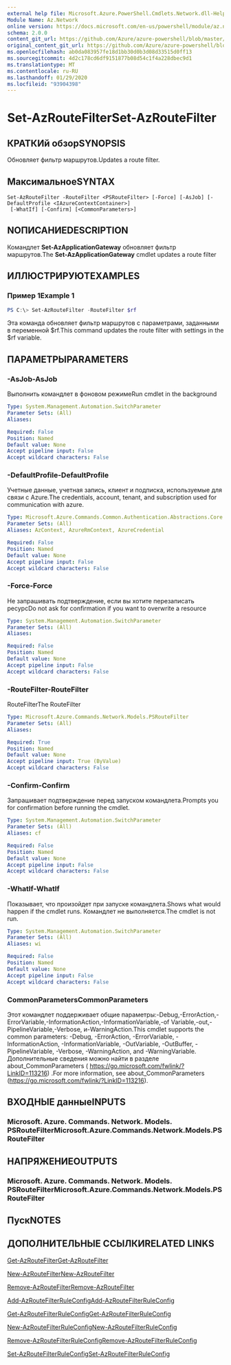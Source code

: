 ```yaml
---
external help file: Microsoft.Azure.PowerShell.Cmdlets.Network.dll-Help.xml
Module Name: Az.Network
online version: https://docs.microsoft.com/en-us/powershell/module/az.network/set-azroutefilter
schema: 2.0.0
content_git_url: https://github.com/Azure/azure-powershell/blob/master/src/Network/Network/help/Set-AzRouteFilter.md
original_content_git_url: https://github.com/Azure/azure-powershell/blob/master/src/Network/Network/help/Set-AzRouteFilter.md
ms.openlocfilehash: ab0da083957fe18d1bb30d0b3d08d33515d0ff13
ms.sourcegitcommit: 4d2c178cd6df9151877b08d54c1f4a228dbec9d1
ms.translationtype: MT
ms.contentlocale: ru-RU
ms.lasthandoff: 01/29/2020
ms.locfileid: "93904398"
---
```

# <span data-ttu-id="16e32-101">Set-AzRouteFilter</span><span class="sxs-lookup"><span data-stu-id="16e32-101">Set-AzRouteFilter</span></span>

## <span data-ttu-id="16e32-102">КРАТКИй обзор</span><span class="sxs-lookup"><span data-stu-id="16e32-102">SYNOPSIS</span></span>
<span data-ttu-id="16e32-103">Обновляет фильтр маршрутов.</span><span class="sxs-lookup"><span data-stu-id="16e32-103">Updates a route filter.</span></span>

## <span data-ttu-id="16e32-104">Максимальное</span><span class="sxs-lookup"><span data-stu-id="16e32-104">SYNTAX</span></span>

```
Set-AzRouteFilter -RouteFilter <PSRouteFilter> [-Force] [-AsJob] [-DefaultProfile <IAzureContextContainer>]
 [-WhatIf] [-Confirm] [<CommonParameters>]
```

## <span data-ttu-id="16e32-105">NОПИСАНИЕ</span><span class="sxs-lookup"><span data-stu-id="16e32-105">DESCRIPTION</span></span>
<span data-ttu-id="16e32-106">Командлет **Set-AzApplicationGateway** обновляет фильтр маршрутов.</span><span class="sxs-lookup"><span data-stu-id="16e32-106">The **Set-AzApplicationGateway** cmdlet updates a route filter</span></span>

## <span data-ttu-id="16e32-107">ИЛЛЮСТРИРУЮТ</span><span class="sxs-lookup"><span data-stu-id="16e32-107">EXAMPLES</span></span>

### <span data-ttu-id="16e32-108">Пример 1</span><span class="sxs-lookup"><span data-stu-id="16e32-108">Example 1</span></span>
```powershell
PS C:\> Set-AzRouteFilter -RouteFilter $rf
```

<span data-ttu-id="16e32-109">Эта команда обновляет фильтр маршрутов с параметрами, заданными в переменной $rf.</span><span class="sxs-lookup"><span data-stu-id="16e32-109">This command updates the route filter with settings in the $rf variable.</span></span>

## <span data-ttu-id="16e32-110">ПАРАМЕТРЫ</span><span class="sxs-lookup"><span data-stu-id="16e32-110">PARAMETERS</span></span>

### <span data-ttu-id="16e32-111">-AsJob</span><span class="sxs-lookup"><span data-stu-id="16e32-111">-AsJob</span></span>
<span data-ttu-id="16e32-112">Выполнить командлет в фоновом режиме</span><span class="sxs-lookup"><span data-stu-id="16e32-112">Run cmdlet in the background</span></span>

```yaml
Type: System.Management.Automation.SwitchParameter
Parameter Sets: (All)
Aliases:

Required: False
Position: Named
Default value: None
Accept pipeline input: False
Accept wildcard characters: False
```

### <span data-ttu-id="16e32-113">-DefaultProfile</span><span class="sxs-lookup"><span data-stu-id="16e32-113">-DefaultProfile</span></span>
<span data-ttu-id="16e32-114">Учетные данные, учетная запись, клиент и подписка, используемые для связи с Azure.</span><span class="sxs-lookup"><span data-stu-id="16e32-114">The credentials, account, tenant, and subscription used for communication with azure.</span></span>

```yaml
Type: Microsoft.Azure.Commands.Common.Authentication.Abstractions.Core.IAzureContextContainer
Parameter Sets: (All)
Aliases: AzContext, AzureRmContext, AzureCredential

Required: False
Position: Named
Default value: None
Accept pipeline input: False
Accept wildcard characters: False
```

### <span data-ttu-id="16e32-115">-Force</span><span class="sxs-lookup"><span data-stu-id="16e32-115">-Force</span></span>
<span data-ttu-id="16e32-116">Не запрашивать подтверждение, если вы хотите перезаписать ресурс</span><span class="sxs-lookup"><span data-stu-id="16e32-116">Do not ask for confirmation if you want to overwrite a resource</span></span>

```yaml
Type: System.Management.Automation.SwitchParameter
Parameter Sets: (All)
Aliases:

Required: False
Position: Named
Default value: None
Accept pipeline input: False
Accept wildcard characters: False
```

### <span data-ttu-id="16e32-117">-RouteFilter</span><span class="sxs-lookup"><span data-stu-id="16e32-117">-RouteFilter</span></span>
<span data-ttu-id="16e32-118">RouteFilter</span><span class="sxs-lookup"><span data-stu-id="16e32-118">The RouteFilter</span></span>

```yaml
Type: Microsoft.Azure.Commands.Network.Models.PSRouteFilter
Parameter Sets: (All)
Aliases:

Required: True
Position: Named
Default value: None
Accept pipeline input: True (ByValue)
Accept wildcard characters: False
```

### <span data-ttu-id="16e32-119">-Confirm</span><span class="sxs-lookup"><span data-stu-id="16e32-119">-Confirm</span></span>
<span data-ttu-id="16e32-120">Запрашивает подтверждение перед запуском командлета.</span><span class="sxs-lookup"><span data-stu-id="16e32-120">Prompts you for confirmation before running the cmdlet.</span></span>

```yaml
Type: System.Management.Automation.SwitchParameter
Parameter Sets: (All)
Aliases: cf

Required: False
Position: Named
Default value: None
Accept pipeline input: False
Accept wildcard characters: False
```

### <span data-ttu-id="16e32-121">-WhatIf</span><span class="sxs-lookup"><span data-stu-id="16e32-121">-WhatIf</span></span>
<span data-ttu-id="16e32-122">Показывает, что произойдет при запуске командлета.</span><span class="sxs-lookup"><span data-stu-id="16e32-122">Shows what would happen if the cmdlet runs.</span></span> <span data-ttu-id="16e32-123">Командлет не выполняется.</span><span class="sxs-lookup"><span data-stu-id="16e32-123">The cmdlet is not run.</span></span>

```yaml
Type: System.Management.Automation.SwitchParameter
Parameter Sets: (All)
Aliases: wi

Required: False
Position: Named
Default value: None
Accept pipeline input: False
Accept wildcard characters: False
```

### <span data-ttu-id="16e32-124">CommonParameters</span><span class="sxs-lookup"><span data-stu-id="16e32-124">CommonParameters</span></span>
<span data-ttu-id="16e32-125">Этот командлет поддерживает общие параметры:-Debug,-ErrorAction,-ErrorVariable,-InformationAction,-InformationVariable,-of Variable,-out,-PipelineVariable,-Verbose, и-WarningAction.</span><span class="sxs-lookup"><span data-stu-id="16e32-125">This cmdlet supports the common parameters: -Debug, -ErrorAction, -ErrorVariable, -InformationAction, -InformationVariable, -OutVariable, -OutBuffer, -PipelineVariable, -Verbose, -WarningAction, and -WarningVariable.</span></span> <span data-ttu-id="16e32-126">Дополнительные сведения можно найти в разделе about_CommonParameters ( https://go.microsoft.com/fwlink/?LinkID=113216) .</span><span class="sxs-lookup"><span data-stu-id="16e32-126">For more information, see about_CommonParameters (https://go.microsoft.com/fwlink/?LinkID=113216).</span></span>

## <span data-ttu-id="16e32-127">ВХОДНЫЕ данные</span><span class="sxs-lookup"><span data-stu-id="16e32-127">INPUTS</span></span>

### <span data-ttu-id="16e32-128">Microsoft. Azure. Commands. Network. Models. PSRouteFilter</span><span class="sxs-lookup"><span data-stu-id="16e32-128">Microsoft.Azure.Commands.Network.Models.PSRouteFilter</span></span>

## <span data-ttu-id="16e32-129">НАПРЯЖЕНИЕ</span><span class="sxs-lookup"><span data-stu-id="16e32-129">OUTPUTS</span></span>

### <span data-ttu-id="16e32-130">Microsoft. Azure. Commands. Network. Models. PSRouteFilter</span><span class="sxs-lookup"><span data-stu-id="16e32-130">Microsoft.Azure.Commands.Network.Models.PSRouteFilter</span></span>

## <span data-ttu-id="16e32-131">Пуск</span><span class="sxs-lookup"><span data-stu-id="16e32-131">NOTES</span></span>

## <span data-ttu-id="16e32-132">ДОПОЛНИТЕЛЬНЫЕ ССЫЛКИ</span><span class="sxs-lookup"><span data-stu-id="16e32-132">RELATED LINKS</span></span>

[<span data-ttu-id="16e32-133">Get-AzRouteFilter</span><span class="sxs-lookup"><span data-stu-id="16e32-133">Get-AzRouteFilter</span></span>](./Get-AzRouteFilter.md)

[<span data-ttu-id="16e32-134">New-AzRouteFilter</span><span class="sxs-lookup"><span data-stu-id="16e32-134">New-AzRouteFilter</span></span>](./New-AzRouteFilter.md)

[<span data-ttu-id="16e32-135">Remove-AzRouteFilter</span><span class="sxs-lookup"><span data-stu-id="16e32-135">Remove-AzRouteFilter</span></span>](./Remove-AzRouteFilter.md)

[<span data-ttu-id="16e32-136">Add-AzRouteFilterRuleConfig</span><span class="sxs-lookup"><span data-stu-id="16e32-136">Add-AzRouteFilterRuleConfig</span></span>](./Add-AzRouteFilterRuleConfig.md)

[<span data-ttu-id="16e32-137">Get-AzRouteFilterRuleConfig</span><span class="sxs-lookup"><span data-stu-id="16e32-137">Get-AzRouteFilterRuleConfig</span></span>](./Get-AzRouteFilterRuleConfig.md)

[<span data-ttu-id="16e32-138">New-AzRouteFilterRuleConfig</span><span class="sxs-lookup"><span data-stu-id="16e32-138">New-AzRouteFilterRuleConfig</span></span>](./New-AzRouteFilterRuleConfig.md)

[<span data-ttu-id="16e32-139">Remove-AzRouteFilterRuleConfig</span><span class="sxs-lookup"><span data-stu-id="16e32-139">Remove-AzRouteFilterRuleConfig</span></span>](./Remove-AzRouteFilterRuleConfig.md)

[<span data-ttu-id="16e32-140">Set-AzRouteFilterRuleConfig</span><span class="sxs-lookup"><span data-stu-id="16e32-140">Set-AzRouteFilterRuleConfig</span></span>](./Set-AzRouteFilterRuleConfig.md)
